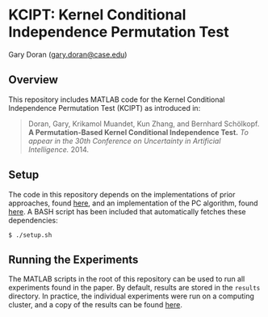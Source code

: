 KCIPT: Kernel Conditional Independence Permutation Test
=======================================================

Gary Doran (<gary.doran@case.edu>)

Overview
--------

This repository includes MATLAB code for the Kernel Conditional Independence
Permutation Test (KCIPT) as introduced in:
> Doran, Gary, Krikamol Muandet, Kun Zhang, and Bernhard Schölkopf. **A
> Permutation-Based Kernel Conditional Independence Test.** _To appear in the
> 30th Conference on Uncertainty in Artificial Intelligence._ 2014.

Setup
-----

The code in this repository depends on the implementations of prior approaches,
found [here](http://people.tuebingen.mpg.de/kzhang/KCI-test.zip), and an
implementation of the PC algorithm, found
[here](https://bnt.googlecode.com/files/FullBNT-1.0.7.zip). A BASH script has
been included that automatically fetches these dependencies:

    $ ./setup.sh

Running the Experiments
-----------------------

The MATLAB scripts in the root of this repository can be used to run all
experiments found in the paper. By default, results are stored in the `results`
directory. In practice, the individual experiments were run on a computing
cluster, and a copy of the results can be found
[here](http://engr.case.edu/doran_gary/assets/kcipt-results.zip).
